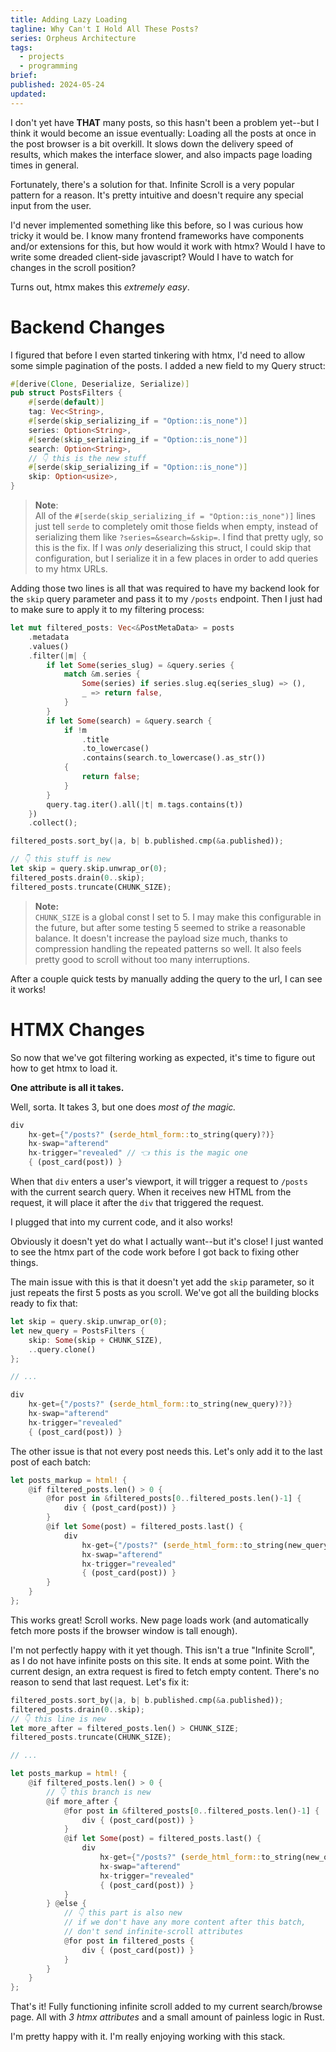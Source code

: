 ```yaml
---
title: Adding Lazy Loading
tagline: Why Can't I Hold All These Posts?
series: Orpheus Architecture
tags:
  - projects
  - programming
brief:
published: 2024-05-24
updated:
---
```


I don't yet have **THAT** many posts, so this hasn't been a problem yet--but I
think it would become an issue eventually: Loading all the posts at once in the
post browser is a bit overkill. It slows down the delivery speed of results,
which makes the interface slower, and also impacts page loading times in
general.

Fortunately, there's a solution for that. Infinite Scroll is a very popular
pattern for a reason. It's pretty intuitive and doesn't require any special
input from the user.

I'd never implemented something like this before, so I was curious how tricky it
would be. I know many frontend frameworks have components and/or extensions for
this, but how would it work with htmx? Would I have to write some dreaded
client-side javascript? Would I have to watch for changes in the scroll
position?

Turns out, htmx makes this _extremely easy_.

# Backend Changes

I figured that before I even started tinkering with htmx, I'd need to allow some
simple pagination of the posts. I added a new field to my Query struct:

```rs
#[derive(Clone, Deserialize, Serialize)]
pub struct PostsFilters {
    #[serde(default)]
    tag: Vec<String>,
    #[serde(skip_serializing_if = "Option::is_none")]
    series: Option<String>,
    #[serde(skip_serializing_if = "Option::is_none")]
    search: Option<String>,
    // 👇 this is the new stuff
    #[serde(skip_serializing_if = "Option::is_none")]
    skip: Option<usize>,
}
```

> **Note**:  
> All of the `#[serde(skip_serializing_if = "Option::is_none")]` lines just tell
> `serde` to completely omit those fields when empty, instead of serializing
> them like `?series=&search=&skip=`. I find that pretty ugly, so this is the
> fix. If I was _only_ deserializing this struct, I could skip that
> configuration, but I serialize it in a few places in order to add queries to
> my htmx URLs.

Adding those two lines is all that was required to have my backend look for the
`skip` query parameter and pass it to my `/posts` endpoint. Then I just had to
make sure to apply it to my filtering process:

```rs
let mut filtered_posts: Vec<&PostMetaData> = posts
    .metadata
    .values()
    .filter(|m| {
        if let Some(series_slug) = &query.series {
            match &m.series {
                Some(series) if series.slug.eq(series_slug) => (),
                _ => return false,
            }
        }
        if let Some(search) = &query.search {
            if !m
                .title
                .to_lowercase()
                .contains(search.to_lowercase().as_str())
            {
                return false;
            }
        }
        query.tag.iter().all(|t| m.tags.contains(t))
    })
    .collect();

filtered_posts.sort_by(|a, b| b.published.cmp(&a.published));

// 👇 this stuff is new
let skip = query.skip.unwrap_or(0);
filtered_posts.drain(0..skip);
filtered_posts.truncate(CHUNK_SIZE);
```

> **Note:**  
> `CHUNK_SIZE` is a global const I set to 5. I may make this configurable in the
> future, but after some testing 5 seemed to strike a reasonable balance. It
> doesn't increase the payload size much, thanks to compression handling the
> repeated patterns so well. It also feels pretty good to scroll without too
> many interruptions.

After a couple quick tests by manually adding the query to the url, I can see it
works!

# HTMX Changes

So now that we've got filtering working as expected, it's time to figure out how
to get htmx to load it.

**One attribute is all it takes.**

Well, sorta. It takes 3, but one does _most of the magic._

```rs
div
    hx-get={"/posts?" (serde_html_form::to_string(query)?)}
    hx-swap="afterend"
    hx-trigger="revealed" // 👈 this is the magic one
    { (post_card(post)) }
```

When that `div` enters a user's viewport, it will trigger a request to `/posts`
with the current search query. When it receives new HTML from the request, it
will place it after the `div` that triggered the request.

I plugged that into my current code, and it also works!

Obviously it doesn't yet do what I actually want--but it's close! I just wanted
to see the htmx part of the code work before I got back to fixing other things.

The main issue with this is that it doesn't yet add the `skip` parameter, so it
just repeats the first 5 posts as you scroll. We've got all the building blocks
ready to fix that:

```rs
let skip = query.skip.unwrap_or(0);
let new_query = PostsFilters {
    skip: Some(skip + CHUNK_SIZE),
    ..query.clone()
};

// ...

div
    hx-get={"/posts?" (serde_html_form::to_string(new_query)?)}
    hx-swap="afterend"
    hx-trigger="revealed"
    { (post_card(post)) }
```

The other issue is that not every post needs this. Let's only add it to the last
post of each batch:

```rs
let posts_markup = html! {
    @if filtered_posts.len() > 0 {
        @for post in &filtered_posts[0..filtered_posts.len()-1] {
            div { (post_card(post)) }
        }
        @if let Some(post) = filtered_posts.last() {
            div
                hx-get={"/posts?" (serde_html_form::to_string(new_query)?)}
                hx-swap="afterend"
                hx-trigger="revealed"
                { (post_card(post)) }
        }
    }
};
```

This works great! Scroll works. New page loads work (and automatically fetch
more posts if the browser window is tall enough).

I'm not perfectly happy with it yet though. This isn't a true "Infinite Scroll",
as I do not have infinite posts on this site. It ends at some point. With the
current design, an extra request is fired to fetch empty content. There's no
reason to send that last request. Let's fix it:

```rs
filtered_posts.sort_by(|a, b| b.published.cmp(&a.published));
filtered_posts.drain(0..skip);
// 👇 this line is new
let more_after = filtered_posts.len() > CHUNK_SIZE;
filtered_posts.truncate(CHUNK_SIZE);

// ...

let posts_markup = html! {
    @if filtered_posts.len() > 0 {
        // 👇 this branch is new
        @if more_after {
            @for post in &filtered_posts[0..filtered_posts.len()-1] {
                div { (post_card(post)) }
            }
            @if let Some(post) = filtered_posts.last() {
                div
                    hx-get={"/posts?" (serde_html_form::to_string(new_query)?)}
                    hx-swap="afterend"
                    hx-trigger="revealed"
                    { (post_card(post)) }
            }
        } @else {
            // 👇 this part is also new
            // if we don't have any more content after this batch,
            // don't send infinite-scroll attributes
            @for post in filtered_posts {
                div { (post_card(post)) }
            }
        }
    }
};
```

That's it! Fully functioning infinite scroll added to my current search/browse
page. All with _3 htmx attributes_ and a small amount of painless logic in Rust.

I'm pretty happy with it. I'm really enjoying working with this stack.
